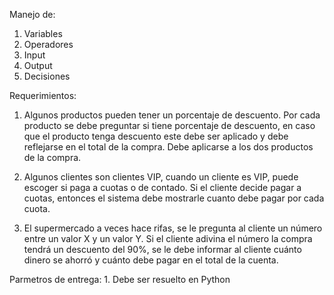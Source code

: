 Manejo de:
1. Variables
2. Operadores
3. Input
4. Output
5. Decisiones

Requerimientos:

1. Algunos productos pueden tener un porcentaje de descuento. Por cada producto se debe preguntar si tiene porcentaje de descuento, en caso 
   que el producto tenga descuento este debe ser aplicado y debe reflejarse en el total de la compra. Debe aplicarse a los dos productos de la compra.

2. Algunos clientes son clientes VIP, cuando un cliente es VIP, puede escoger si paga a cuotas o de contado. Si el cliente decide pagar a 
   cuotas, entonces el sistema debe mostrarle cuanto debe pagar por cada cuota.

3. El supermercado a veces hace rifas, se le pregunta al cliente un número entre un valor X y un valor Y. Si el cliente adivina el número la 
   compra tendrá un descuento del 90%, se le debe informar al cliente cuánto dinero se ahorró y cuánto debe pagar en el total de la cuenta.

Parmetros de entrega:
    1. Debe ser resuelto en Python
